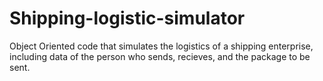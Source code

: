 # Shipping-logistic-simulator
Object Oriented code that simulates the logistics of a shipping enterprise, including data of the person who sends, recieves, and the package to be sent.
